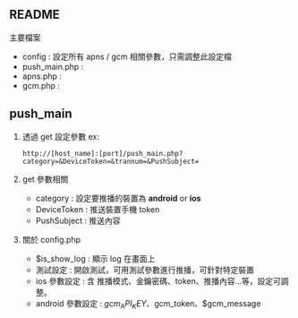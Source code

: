 ## README

主要檔案

- config : 設定所有 apns / gcm 相關參數，只需調整此設定檔
- push_main.php : 
- apns.php :
- gcm.php :

## push_main

1. 透過 get 設定參數
ex:

	```
	http://[host_name]:[port]/push_main.php?category=&DeviceToken=&trannum=&PushSubject=
	```

2. get 參數相關
	- category : 設定要推播的裝置為 **android** or **ios**
	- DeviceToken : 推送裝置手機 token
	- PushSubject : 推送內容

3. 關於 config.php
	- $is_show_log : 顯示 log 在畫面上
	- 測試設定 : 開啟測試，可用測試參數進行推播，可針對特定裝置
	- ios 參數設定 : 含 推播模式、金鑰密碼、token、推播內容...等，設定可調整。
	- android 參數設定 : $gcm_API_KEY、$gcm_token、$gcm_message 
